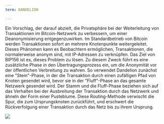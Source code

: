 ```yaml
---
term: DANDELION

---
```

Ein Vorschlag, der darauf abzielt, die Privatsphäre bei der Weiterleitung von Transaktionen im Bitcoin-Netzwerk zu verbessern, um einer Deanonymisierung entgegenzuwirken. Im Standardbetrieb von Bitcoin werden Transaktionen sofort an mehrere Knotenpunkte weitergeleitet. Dieses Phänomen kann es Beobachtern ermöglichen, Transaktionen, die normalerweise anonym sind, mit IP-Adressen zu verknüpfen. Das Ziel von BIP156 ist es, dieses Problem zu lösen. Zu diesem Zweck führt es eine zusätzliche Phase in den Übertragungsprozess ein, um die Anonymität vor der öffentlichen Verbreitung zu wahren. So verwendet Dandelion zunächst eine "Stem"-Phase, in der die Transaktion durch einen zufälligen Pfad von Knoten gesendet wird, bevor sie in der "Fluff"-Phase an das gesamte Netzwerk gesendet wird. Der Stamm und die Fluff-Phase beziehen sich auf das Verhalten bei der Ausbreitung der Transaktion durch das Netzwerk und ähneln der Form einer Pusteblume. Diese Routing-Methode verwischt die Spur, die zum Ursprungsknoten zurückführt, und erschwert die Rückverfolgung einer Transaktion durch das Netz bis zu ihrem Ursprung.

![](../../dictionnaire/assets/36.webp)